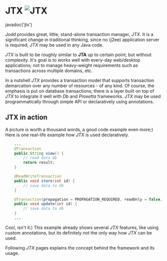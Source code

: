 # JTX ![JTX](jtx.png)

<js>javadoc('jtx')</js>

*Jodd* provides great, little, stand-alone transaction manager, *JTX*.
It is a significant change in traditional thinking, since no (j2ee)
application server is required; *JTX* may be used in any Java code.

*JTX* is built to be roughly similar to **JTA** up to certain point; but
without complexity. It's goal is to works well with every-day
web/desktop applications; not to manage heavy-weight requirements such
as transactions across multiple domains, etc.

In a nutshell *JTX* provides a transaction model that supports
transaction demarcation over any number of resources - of any kind. Of
course, the emphasis is put on database transactions; there is a layer
built on top of *JTX* to integrate it well with *Db* and *Proxetta*
frameworks. *JTX* may be used programmatically through simple API or
declaratively using annotations.

## JTX in action

A picture is worth a thousand words, a good code example even more;)
Here is one real-life example how *JTX* is used declaratively.

~~~~~ java
    ...
	@Transaction
	public String view() {
		// read data db
		return result;
	}

	@ReadWriteTransaction
	public void store(int id) {
		// save data to db
	}

	@Transaction(propagation = PROPAGATION_REQUIRED, readOnly = false, timeout = 100)
	public void update(int id) {
		// save data to db
	}
    ...
~~~~~

Cool, isn't it:) This example already shows several *JTX* features,
like using custom annotations, but its definitely not the only way how
*JTX* can be used.

Following *JTX* pages explains the concept behind the framework and its
usage.